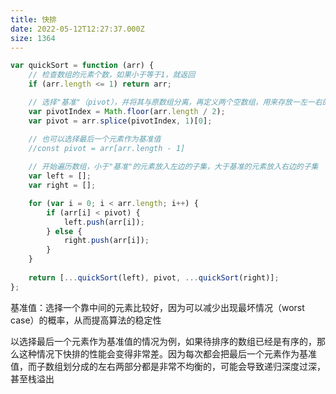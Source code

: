 ```yaml
---
title: 快排
date: 2022-05-12T12:27:37.000Z
size: 1364
---
```

```javascript
var quickSort = function (arr) {
    // 检查数组的元素个数，如果小于等于1，就返回
    if (arr.length <= 1) return arr;

    // 选择"基准"（pivot），并将其与原数组分离，再定义两个空数组，用来存放一左一右的两个子集
    var pivotIndex = Math.floor(arr.length / 2);
    var pivot = arr.splice(pivotIndex, 1)[0];

	// 也可以选择最后一个元素作为基准值
	//const pivot = arr[arr.length - 1]
    
    // 开始遍历数组，小于"基准"的元素放入左边的子集，大于基准的元素放入右边的子集
    var left = [];
    var right = [];

    for (var i = 0; i < arr.length; i++) {
        if (arr[i] < pivot) {
            left.push(arr[i]);
        } else {
            right.push(arr[i]);
        }
    }
    
    return [...quickSort(left), pivot, ...quickSort(right)];
};
```

基准值：选择一个靠中间的元素比较好，因为可以减少出现最坏情况（worst case）的概率，从而提高算法的稳定性

以选择最后一个元素作为基准值的情况为例，如果待排序的数组已经是有序的，那么这种情况下快排的性能会变得非常差。因为每次都会把最后一个元素作为基准值，而子数组划分成的左右两部分都是非常不均衡的，可能会导致递归深度过深，甚至栈溢出
